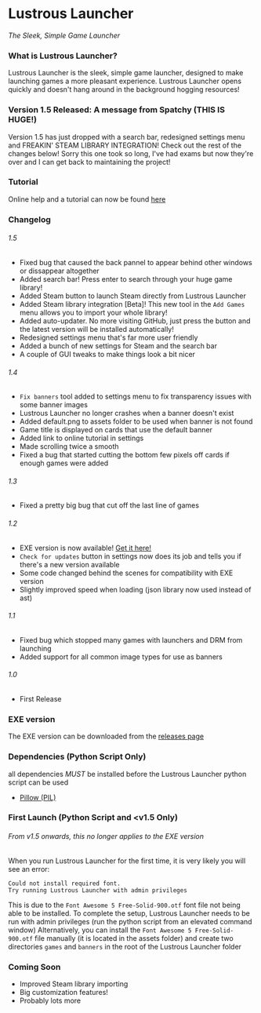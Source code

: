# Lustrous Launcher
_The Sleek, Simple Game Launcher_

### What is Lustrous Launcher?
Lustrous Launcher is the sleek, simple game launcher, designed to make launching games a more pleasant experience.
Lustrous Launcher opens quickly and doesn't hang around in the background hogging resources!

### Version 1.5 Released: A message from Spatchy (THIS IS HUGE!)
Version 1.5 has just dropped with a search bar, redesigned settings menu and FREAKIN' STEAM LIBRARY INTEGRATION! Check out the rest of the changes below! Sorry this one took so long, I've had exams but now they're over and I can get back to maintaining the project!

### Tutorial
Online help and a tutorial can now be found [here](https://spatchy.github.io/Lustrous-Launcher/tutorial)

### Changelog
###### 1.5
- Fixed bug that caused the back pannel to appear behind other windows or dissappear altogether
- Added search bar! Press enter to search through your huge game library!
- Added Steam button to launch Steam directly from Lustrous Launcher
- Added Steam library integration [Beta]! This new tool in the `Add Games` menu allows you to import your whole library!
- Added auto-updater. No more visiting GitHub, just press the button and the latest version will be installed automatically!
- Redesigned settings menu that's far more user friendly
- Added a bunch of new settings for Steam and the search bar
- A couple of GUI tweaks to make things look a bit nicer
###### 1.4
- `Fix banners` tool added to settings menu to fix transparency issues with some banner images
- Lustrous Launcher no longer crashes when a banner doesn't exist
- Added default.png to assets folder to be used when banner is not found
- Game title is displayed on cards that use the default banner
- Added link to online tutorial in settings
- Made scrolling twice a smooth
- Fixed a bug that started cutting the bottom few pixels off cards if enough games were added
###### 1.3
- Fixed a pretty big bug that cut off the last line of games
###### 1.2
- EXE version is now available! [Get it here!](https://github.com/Spatchy/Lustrous-Launcher/releases/latest)
- `Check for updates` button in settings now does its job and tells you if there's a new version available
- Some code changed behind the scenes for compatibility with EXE version
- Slightly improved speed when loading (json library now used instead of ast)
###### 1.1
- Fixed bug which stopped many games with launchers and DRM from launching
- Added support for all common image types for use as banners
###### 1.0
- First Release
### EXE version
The EXE version can be downloaded from the [releases page](https://github.com/Spatchy/Lustrous-Launcher/releases/latest)

### Dependencies (Python Script Only)
all dependencies *MUST* be installed before the Lustrous Launcher python script can be used
- [Pillow (PIL)](https://pillow.readthedocs.io/en/latest/installation.html)

### First Launch (Python Script and <v1.5 Only)
###### From v1.5 onwards, this no longer applies to the EXE version
When you run Lustrous Launcher for the first time, it is very likely you will see an error:
```
Could not install required font.
Try running Lustrous Launcher with admin privileges
```
This is due to the `Font Awesome 5 Free-Solid-900.otf` font file not being able to be installed.
To complete the setup, Lustrous Launcher needs to be run with admin privileges (run the python script from an elevated command window)
Alternatively, you can install the `Font Awesome 5 Free-Solid-900.otf` file manually (it is located in the assets folder) and create two directories `games` and `banners` in the root of the Lustrous Launcher folder

### Coming Soon
- Improved Steam library importing
- Big customization features!
- Probably lots more
